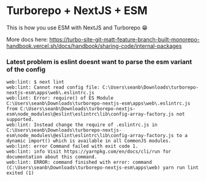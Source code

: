# Turborepo + NextJS + ESM

This is how you use ESM with NextJS and Turborepo 😁

More docs here: https://turbo-site-git-matt-feature-branch-built-monorepo-handbook.vercel.sh/docs/handbook/sharing-code/internal-packages

### Latest problem is eslint doesnt want to parse the esm variant of the config

```
web:lint: $ next lint
web:lint: Cannot read config file: C:\Users\seanb\Downloads\turborepo-nextjs-esm\apps\web\.eslintrc.js
web:lint: Error: require() of ES Module C:\Users\seanb\Downloads\turborepo-nextjs-esm\apps\web\.eslintrc.js from C:\Users\seanb\Downloads\turborepo-nextjs-esm\node_modules\@eslint\eslintrc\lib\config-array-factory.js not supported.
web:lint: Instead change the require of .eslintrc.js in C:\Users\seanb\Downloads\turborepo-nextjs-esm\node_modules\@eslint\eslintrc\lib\config-array-factory.js to a dynamic import() which is available in all CommonJS modules.
web:lint: error Command failed with exit code 1.
web:lint: info Visit https://yarnpkg.com/en/docs/cli/run for documentation about this command.
web:lint: ERROR: command finished with error: command (C:\Users\seanb\Downloads\turborepo-nextjs-esm\apps\web) yarn run lint exited (1)
```